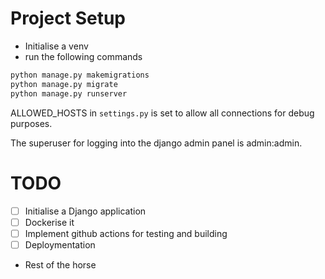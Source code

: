 # Project Setup
- Initialise a venv
- run the following commands
```bash
python manage.py makemigrations
python manage.py migrate
python manage.py runserver
```

ALLOWED_HOSTS in `settings.py` is set to allow all connections for debug purposes.

The superuser for logging into the django admin panel is admin:admin.

# TODO

- [ ] Initialise a Django application
- [ ] Dockerise it
- [ ] Implement github actions for testing and building
- [ ] Deploymentation
- Rest of the horse
